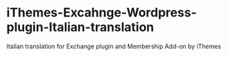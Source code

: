 # iThemes-Excahnge-Wordpress-plugin-Italian-translation
Italian translation for Exchange plugin and Membership Add-on by iThemes
